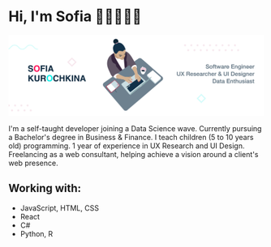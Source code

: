 # Hi, I'm Sofia 👋🏻👩🏽‍💻

<img src="https://github.com/kysofi/github_presence/blob/master/header-sonya.png" alt="banner that says Sofia Kurochkina">

I'm a self-taught developer joining a Data Science wave. Currently pursuing a Bachelor's degree in Business & Finance. I teach children (5 to 10 years old) programming. 1 year of experience in UX Research and UI Design. Freelancing as a web consultant, helping achieve a vision around a client's web presence.

## Working with: 
- JavaScript, HTML, CSS
- React
- C#
- Python, R
